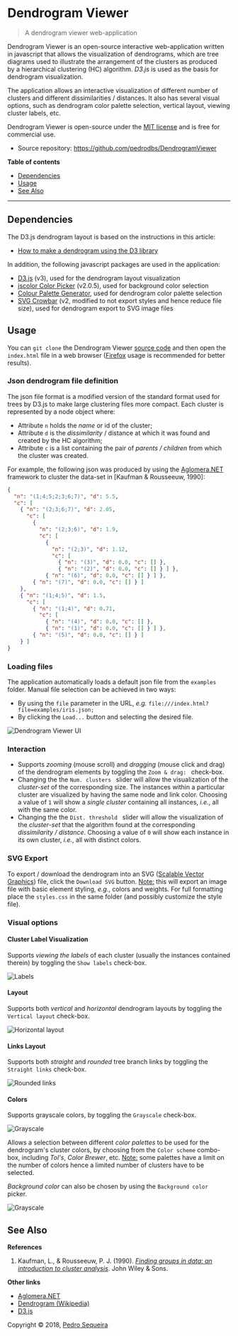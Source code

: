 # Dendrogram Viewer
> A dendrogram viewer web-application

Dendrogram Viewer is an open-source interactive web-application written in javascript that allows the visualization of dendrograms, which are tree diagrams used to illustrate the arrangement of the clusters as produced by a hierarchical clustering (HC) algorithm. *D3.js* is used as the basis for dendrogram visualization. 

The application allows an interactive visualization of different number of clusters and different dissimilarities / distances. It also has several visual options, such as dendrogram color palette selection, vertical layout, viewing cluster labels, etc.

Dendrogram Viewer is open-source under the [MIT license](https://raw.github.com/pedrodbs/DendrogramViewer/master/LICENSE.md) and is free for commercial use.

- Source repository: https://github.com/pedrodbs/DendrogramViewer

**Table of contents**

- [Dependencies](#dependencies)
- [Usage](#usage)
- [See Also](#see-also)

------

## Dependencies

The D3.js dendrogram layout is based on the instructions in this article:

- [How to make a dendrogram using the D3 library](http://www.meccanismocomplesso.org/en/dendrogramma-d3-parte1/) 

In addition, the following javascript packages are used in the application:

- [D3.js](https://d3js.org/) (v3), used for the dendrogram layout visualization
- [jscolor Color Picker](http://jscolor.com/) (v2.0.5), used for background color selection
- [Colour Palette Generator](https://github.com/google/palette.js/tree/master), used for dendrogram color palette selection
- [SVG Crowbar](https://nytimes.github.io/svg-crowbar/) (v2, modified to not export styles and hence reduce file size), used for dendrogram export to SVG image files

## Usage

You can `git clone` the Dendrogram Viewer [source code](https://github.com/pedrodbs/DendrogramViewer) and then open the `index.html` file in a web browser ([Firefox](https://www.mozilla.org/firefox) usage is recommended for better results).

### Json dendrogram file definition

The json file format is a modified version of the standard format used for trees by D3.js to make large clustering files more compact. Each cluster is represented by a node object where:

- Attribute `n` holds the *name* or id of the cluster;
- Attribute `d` is the *dissimilarity* / distance at which it was found and created by the HC algorithm;
- Attribute `c` is a list containing the pair of *parents / children* from which the cluster was created.

For example, the following json was produced by using the [Aglomera.NET](https://github.com/pedrodbs/DendrogramViewer) framework to cluster the data-set in [Kaufman & Rousseeuw, 1990]:

```json
{
  "n": "(1;4;5;2;3;6;7)", "d": 5.5,
  "c": [
    { "n": "(2;3;6;7)", "d": 2.05,
      "c": [
        {
          "n": "(2;3;6)", "d": 1.9,
          "c": [
            {
              "n": "(2;3)", "d": 1.12,
              "c": [
                { "n": "(3)", "d": 0.0, "c": [] },
                { "n": "(2)", "d": 0.0, "c": [] } ] },
            { "n": "(6)", "d": 0.0, "c": [] } ] },
        { "n": "(7)", "d": 0.0, "c": [] } ]
    },
    { "n": "(1;4;5)", "d": 1.5,
      "c": [
        { "n": "(1;4)", "d": 0.71,
          "c": [
            { "n": "(4)", "d": 0.0, "c": [] },
            { "n": "(1)", "d": 0.0, "c": [] } ] },
        { "n": "(5)", "d": 0.0, "c": [] } ]
    } ]
}
```

### Loading files

The application automatically loads a default json file from the `examples` folder. Manual file selection can be achieved in two ways:

- By using the `file` parameter in the URL, *e.g.* `file:///index.html?file=examples/iris.json;`
- By clicking the `Load...` button and selecting the desired file.

![Dendrogram Viewer UI](img/app.png)

### Interaction

- Supports *zooming* (mouse scroll) and *dragging* (mouse click and drag) of the dendrogram elements by toggling the `Zoom & drag: ` check-box.
- Changing the the `Num. clusters `  slider will allow the visualization of the *cluster-set* of the corresponding size. The instances within a particular cluster are visualized by having the same node and link color. Choosing a value of `1` will show a *single cluster* containing all instances, *i.e.*, all with the same color.
- Changing the the `Dist. threshold `  slider will allow the visualization of the *cluster-set* that the algorithm found at the corresponding *dissimilarity / distance*. Choosing a value of `0` will show each instance in its own cluster, *i.e.*, all with distinct colors.

### SVG Export

To export / download the dendrogram into an SVG ([Scalable Vector Graphics](https://en.wikipedia.org/wiki/Scalable_Vector_Graphics)) file, click the `Download SVG` button. <u>Note:</u> this will export an image file with basic element styling, *e.g.*, colors and weights. For full formatting place the `styles.css` in the same folder (and possibly customize the style file).

### Visual options

#### **Cluster Label Visualization**

Supports *viewing the labels* of each cluster (usually the instances contained therein) by toggling the `Show labels` check-box.

![Labels](img/labels.png)

#### **Layout**

Supports both *vertical* and *horizontal* dendrogram layouts by toggling the `Vertical layout` check-box.

![Horizontal layout](img/horizontal.png)

#### **Links Layout**

Supports both *straight* and *rounded* tree branch links by toggling the `Straight links` check-box.

![Rounded links](img/links.png)

#### Colors

Supports grayscale colors, by toggling the `Grayscale` check-box.

![Grayscale](img/grayscale.png)

Allows a selection between different *color palettes* to be used for the dendrogram's cluster colors, by choosing from the `Color scheme` combo-box, including *Tol's*, *Color Brewer*, etc. <u>Note:</u> some palettes have a limit on the number of colors hence a limited number of clusters have to be selected.

*Background color* can also be chosen by using the `Background color ` picker.

![Grayscale](img/palette.png)

## See Also

**References**

1. Kaufman, L., & Rousseeuw, P. J. (1990). *[Finding groups in data: an introduction to cluster analysis](https://books.google.com/books?hl=en&lr=&id=YeFQHiikNo0C&oi=fnd&pg=PR11&ots=5ApcG5OEwC&sig=Sx5Bhqfaymzg1U9aRQVIFxmqiHY)*. John Wiley & Sons.

**Other links**

- [Aglomera.NET](https://github.com/pedrodbs/DendrogramViewer)
- [Dendrogram (Wikipedia)](https://en.wikipedia.org/wiki/Dendrogram)
- [D3.js](https://d3js.org/)



Copyright &copy; 2018, [Pedro Sequeira](https://github.com/pedrodbs)